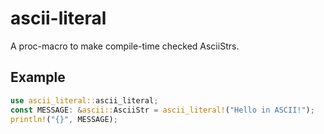 # ascii-literal
A proc-macro to make compile-time checked AsciiStrs.

## Example
```rust
use ascii_literal::ascii_literal;
const MESSAGE: &ascii::AsciiStr = ascii_literal!("Hello in ASCII!");
println!("{}", MESSAGE);
```

